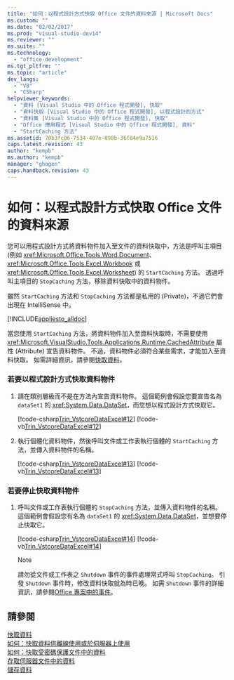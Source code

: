 ```yaml
---
title: "如何：以程式設計方式快取 Office 文件的資料來源 | Microsoft Docs"
ms.custom: ""
ms.date: "02/02/2017"
ms.prod: "visual-studio-dev14"
ms.reviewer: ""
ms.suite: ""
ms.technology: 
  - "office-development"
ms.tgt_pltfrm: ""
ms.topic: "article"
dev_langs: 
  - "VB"
  - "CSharp"
helpviewer_keywords: 
  - "資料 [Visual Studio 中的 Office 程式開發], 快取"
  - "資料快取 [Visual Studio 中的 Office 程式開發], 以程式設計的方式"
  - "資料集 [Visual Studio 中的 Office 程式開發], 快取"
  - "Office 應用程式 [Visual Studio 中的 Office 程式開發], 資料"
  - "StartCaching 方法"
ms.assetid: 70b3fc06-7534-407e-898b-36f84e9a7516
caps.latest.revision: 43
author: "kempb"
ms.author: "kempb"
manager: "ghogen"
caps.handback.revision: 43
---
```

# 如何：以程式設計方式快取 Office 文件的資料來源
  您可以用程式設計方式將資料物件加入至文件的資料快取中，方法是呼叫主項目 \(例如 <xref:Microsoft.Office.Tools.Word.Document>、<xref:Microsoft.Office.Tools.Excel.Workbook> 或 <xref:Microsoft.Office.Tools.Excel.Worksheet>\) 的 `StartCaching` 方法。  透過呼叫主項目的 `StopCaching` 方法，移除資料快取中的資料物件。  
  
 雖然 `StartCaching` 方法和 `StopCaching` 方法都是私用的 \(Private\)，不過它們會出現在 IntelliSense 中。  
  
 [!INCLUDE[appliesto_alldoc](../vsto/includes/appliesto-alldoc-md.md)]  
  
 當您使用 `StartCaching` 方法，將資料物件加入至資料快取時，不需要使用 <xref:Microsoft.VisualStudio.Tools.Applications.Runtime.CachedAttribute> 屬性 \(Attribute\) 宣告資料物件。  不過，資料物件必須符合某些需求，才能加入至資料快取。  如需詳細資訊，請參閱[快取資料](../vsto/caching-data.md)。  
  
### 若要以程式設計方式快取資料物件  
  
1.  請在類別層級而不是在方法內宣告資料物件。  這個範例會假設您要宣告名為 `dataSet1` 的 <xref:System.Data.DataSet>，而您想以程式設計方式快取它。  
  
     [!code-csharp[Trin_VstcoreDataExcel#12](../snippets/csharp/VS_Snippets_OfficeSP/Trin_VstcoreDataExcel/CS/Sheet1.cs#12)]
     [!code-vb[Trin_VstcoreDataExcel#12](../snippets/visualbasic/VS_Snippets_OfficeSP/Trin_VstcoreDataExcel/VB/Sheet1.vb#12)]  
  
2.  執行個體化資料物件，然後呼叫文件或工作表執行個體的 `StartCaching` 方法，並傳入資料物件的名稱。  
  
     [!code-csharp[Trin_VstcoreDataExcel#13](../snippets/csharp/VS_Snippets_OfficeSP/Trin_VstcoreDataExcel/CS/Sheet1.cs#13)]
     [!code-vb[Trin_VstcoreDataExcel#13](../snippets/visualbasic/VS_Snippets_OfficeSP/Trin_VstcoreDataExcel/VB/Sheet1.vb#13)]  
  
### 若要停止快取資料物件  
  
1.  呼叫文件或工作表執行個體的 `StopCaching` 方法，並傳入資料物件的名稱。  這個範例會假設您有名為 `dataSet1` 的 <xref:System.Data.DataSet>，並想要停止快取它。  
  
     [!code-csharp[Trin_VstcoreDataExcel#14](../snippets/csharp/VS_Snippets_OfficeSP/Trin_VstcoreDataExcel/CS/Sheet1.cs#14)]
     [!code-vb[Trin_VstcoreDataExcel#14](../snippets/visualbasic/VS_Snippets_OfficeSP/Trin_VstcoreDataExcel/VB/Sheet1.vb#14)]  
  
    > [!NOTE]  
    >  請勿從文件或工作表之 `Shutdown` 事件的事件處理常式呼叫 `StopCaching`。  引發 `Shutdown` 事件時，修改資料快取就為時已晚。  如需 `Shutdown` 事件的詳細資訊，請參閱[Office 專案中的事件](../vsto/events-in-office-projects.md)。  
  
## 請參閱  
 [快取資料](../vsto/caching-data.md)   
 [如何：快取資料供離線使用或於伺服器上使用](../vsto/how-to-cache-data-for-use-offline-or-on-a-server.md)   
 [如何：快取受密碼保護文件中的資料](../vsto/how-to-cache-data-in-a-password-protected-document.md)   
 [存取伺服器文件中的資料](../vsto/accessing-data-in-documents-on-the-server.md)   
 [儲存資料](../data-tools/saving-data.md)  
  
  